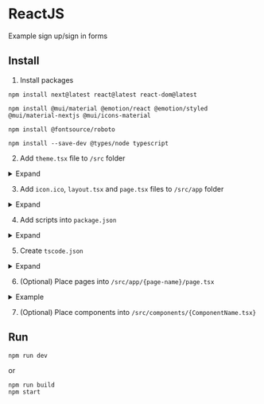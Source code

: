 # ReactJS
Example sign up/sign in forms

## Install

1. Install packages
```
npm install next@latest react@latest react-dom@latest
```

```
npm install @mui/material @emotion/react @emotion/styled @mui/material-nextjs @mui/icons-material
```

```
npm install @fontsource/roboto
```

```
npm install --save-dev @types/node typescript
```

2. Add `theme.tsx` file to `/src` folder
<details>
<summary>Expand</summary>

```tsx
'use client'

import { Roboto, Roboto_Condensed } from 'next/font/google'
import { createTheme } from '@mui/material/styles'

const roboto = Roboto_Condensed({
  weight: ['300', '400', '500', '700'],
  subsets: ['latin', 'cyrillic-ext'],
  display: 'swap',
})

const theme = createTheme({
  typography: {
    fontFamily: roboto.style.fontFamily,
  },
})

export default theme;
```
</details>

3. Add `icon.ico`, `layout.tsx` and `page.tsx` files to `/src/app` folder
<details>
<summary>Expand</summary>

`layout.tsx`:
```tsx
import { AppRouterCacheProvider } from '@mui/material-nextjs/v14-appRouter'
import { ThemeProvider } from '@mui/material/styles'
import theme from '../theme'

import CssBaseline from '@mui/material/CssBaseline';

export default function RootLayout({
    children,
  }: {
    children: React.ReactNode
  }) {
    return (
      <html lang="en">
        <body>
          <AppRouterCacheProvider options={{ enableCssLayer: true }}>
            <ThemeProvider theme={theme}>
              <CssBaseline />
              {children}
            </ThemeProvider>
          </AppRouterCacheProvider>
        </body>
      </html>
    )
}
```

`page.tsx`
```tsx
import Container from '@mui/material/Container'

export default function Page() {
  return (
    <Container maxWidth='lg'>
      <h1>Main page</h1>
    </Container>
  )
}
```
</details>

4. Add scripts into `package.json`
<details>
<summary>Expand</summary>

```json
"scripts": {
    "dev": "next dev",
    "build": "next build",
    "start": "next start",
    "lint": "next lint"
}
```
</details>

5. Create `tscode.json`
<details>
<summary>Expand</summary>

```json
{
    "compilerOptions": {
        "lib": [
            "dom",
            "dom.iterable",
            "esnext"
        ],
        "allowJs": true,
        "skipLibCheck": true,
        "strict": false,
        "noEmit": true,
        "incremental": true,
        "module": "esnext",
        "esModuleInterop": true,
        "moduleResolution": "node",
        "resolveJsonModule": true,
        "isolatedModules": true,
        "jsx": "preserve",
        "plugins": [
            {
                "name": "next"
            }
        ]
    },
    "include": [
        "next-env.d.ts",
        ".next/types/**/*.ts",
        "**/*.ts",
        "**/*.tsx"
    ],
    "exclude": [
        "node_modules"
    ]
}
```
</details>

6. (Optional) Place pages into `/src/app/{page-name}/page.tsx`
<details>
<summary>Example</summary>

`/src/app/sign-up/page.tsx`
```tsx
import Container from '@mui/material/Container'

export default function Page() {
    return (
        <Container>
            <h1>Sign up</h1>
        </Container>
    )
}
```
</details>

7. (Optional) Place components into `/src/components/{ComponentName.tsx}`

## Run
```
npm run dev
```
or
```
npm run build
npm start
```